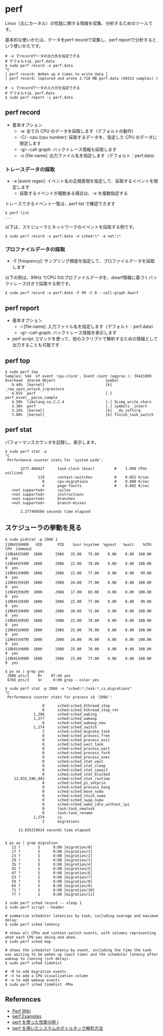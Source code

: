 # perf

Linux（主にカーネル）の性能に関する情報を収集、分析するためのツールです。

基本的な使いかたは、データをperf recordで収集し、perf reportで分析するという使いかたです。

```
# -o でrecordデータの出力先を指定できる
# デフォルトは、perf.data
$ sudo perf record -o perf.data
^C
[ perf record: Woken up 4 times to write data ]
[ perf record: Captured and wrote 3.718 MB perf.data (49253 samples) ]

# -i でrecordデータの入力元を指定できる
# デフォルトは、perf.data
$ sudo perf report -i perf.data
```

## perf record

- 基本オプション
  - -a: 全ての CPU のデータを採取します（デフォルトの動作）
  - -C/--cpu (cpu number): 採取するデータを、指定した CPU のデータに限定します
  - -g/--call-graph: バックトレース情報も採取します
  - -o [file name]: 出力ファイル名を指定します（デフォルト：perf.data）

### トレースデータの採取

- -e [event regex]: イベント名の正規表現を指定して、採取するイベントを限定します
  - 採取するイベントが複数ある場合は、-e を複数指定する

トレースできるイベント一覧は、perf list で確認できます

```
$ perf list
...
```

以下は、スケジューラとネットワークのイベントを採取する例です。

```
$ sudo perf record -o perf.data -e sched:\* -e net:\*
```

### プロファイルデータの採取

- -F [frequency]: サンプリング頻度を指定して、プロファイルデータを採取します

以下の例は、99Hz でCPU 0のプロファイルデータを、dwarf情報に基づくバックトレース付きで採取する例です。

```
$ sudo perf record -o perf.data -F 99 -C 0 --call-graph dwarf
```

## perf report

- 基本オプション
  - -i [file name]: 入力ファイル名を指定します（デフォルト：perf.data）
  - -g/--call-graph: バックトレース情報を表示します
- perf script コマンドを使って、他のスクリプトで解析するための情報として出力することも可能です

## perf top

```
$ sudo perf top
Samples: 544  of event 'cpu-clock', Event count (approx.): 39421099
Overhead  Shared Object                       Symbol
   9.44%  [kernel]                            [k] _raw_spin_unlock_irqrestore
   4.81%  perf                                [.] perf_evsel__parse_sample
   4.50%  libslang.so.2.2.4                   [.] SLsmg_write_chars
   3.30%  perf                                [.] symbols__insert
   3.24%  [kernel]                            [k] __do_softirq
   3.00%  [kernel]                            [k] finish_task_switch
```

## perf stat

パフォーマンスカウンタを記録し、表示します。

```
$ sudo perf stat -a
^C
 Performance counter stats for 'system wide':

       2277.468427      task-clock (msec)         #    1.000 CPUs utilized
               119      context-switches          #    0.052 K/sec
                 0      cpu-migrations            #    0.000 K/sec
                 4      page-faults               #    0.002 K/sec
   <not supported>      cycles
   <not supported>      instructions
   <not supported>      branches
   <not supported>      branch-misses

       2.277409566 seconds time elapsed
```

## スケジューラの挙動を見る

```
$ sudo pidstat -p 2986 1
11時45分09秒   UID       PID    %usr %system  %guest   %wait    %CPU   CPU  Command
11時44分58秒  1000      2986   25.00   75.00    0.00    0.00  100.00     9  yes
11時44分59秒  1000      2986   22.00   78.00    0.00    0.00  100.00     9  yes
11時45分00秒  1000      2986   22.00   77.00    0.00    0.00   99.00     9  yes
11時45分01秒  1000      2986   24.00   77.00    0.00    0.00  100.00     8  yes
11時45分02秒  1000      2986   17.00   83.00    0.00    0.00  100.00     8  yes
11時45分03秒  1000      2986   22.00   77.00    0.00    0.00   99.00     8  yes
11時45分04秒  1000      2986   28.00   72.00    0.00    0.00  100.00     8  yes
11時45分05秒  1000      2986   22.00   78.00    0.00    0.00  100.00     8  yes
11時45分06秒  1000      2986   22.00   78.00    0.00    0.00  100.00     8  yes
11時45分07秒  1000      2986   24.00   76.00    0.00    0.00  100.00     9  yes
11時45分08秒  1000      2986   25.00   76.00    0.00    0.00  100.00     9  yes
11時45分09秒  1000      2986   23.00   77.00    0.00    0.00  100.00     9  yes

$ ps ax | grep yes
 2986 pts/1    R+    97:44 yes
 6765 pts/3    S+     0:00 grep --color yes

$ sudo perf stat -p 2986 -e "sched:*,task:*,cs,migrations"
^C
 Performance counter stats for process id '2986':

                 0      sched:sched_kthread_stop
                 0      sched:sched_kthread_stop_ret
             1,296      sched:sched_waking
             1,277      sched:sched_wakeup
                 0      sched:sched_wakeup_new
             1,274      sched:sched_switch
                 2      sched:sched_migrate_task
                 0      sched:sched_process_free
                 0      sched:sched_process_exit
                 0      sched:sched_wait_task
                 0      sched:sched_process_wait
                 0      sched:sched_process_fork
                 0      sched:sched_process_exec
                 0      sched:sched_stat_wait
                 0      sched:sched_stat_sleep
                 0      sched:sched_stat_iowait
                 0      sched:sched_stat_blocked
    13,832,546,943      sched:sched_stat_runtime
                 0      sched:sched_pi_setprio
                 0      sched:sched_process_hang
                 0      sched:sched_move_numa
                 0      sched:sched_stick_numa
                 0      sched:sched_swap_numa
                 0      sched:sched_wake_idle_without_ipi
                 0      task:task_newtask
                 0      task:task_rename
             1,274      cs
                 2      migrations

      13.835219614 seconds time elapsed


$ ps ax | grep migration
   12 ?        S      0:00 [migration/0]
   17 ?        S      0:00 [migration/1]
   23 ?        S      0:00 [migration/2]
   29 ?        S      0:00 [migration/3]
   35 ?        S      0:00 [migration/4]
   41 ?        S      0:00 [migration/5]
   47 ?        S      0:00 [migration/6]
   53 ?        S      0:00 [migration/7]
   59 ?        S      0:00 [migration/8]
   65 ?        S      0:00 [migration/9]
   71 ?        S      0:00 [migration/10]
   77 ?        S      0:00 [migration/11]
```

```
$ sudo perf sched record -- sleep 1
$ sudo perf script --header

# summarize scheduler latencies by task, including average and maximum delay:
$ sudo perf sched latency

# shows all CPUs and context-switch events, with columns representing what each CPU was doing and when.
$ sudo perf sched map

# shows the scheduler latency by event, including the time the task was waiting to be woken up (wait time) and the scheduler latency after wakeup to running (sch delay).
$ sudo perf sched timehist

# -M to add migration events
# -V to add a CPU visualization column
# -w to add wakeup events
$ sudo perf sched timehist -MVw
```

## References

- [Perf Wiki](https://perf.wiki.kernel.org/index.php/Main_Page)
- [perf Examples](http://www.brendangregg.com/perf.html)
- [perf を使った性能分析 I](https://valinux.hatenablog.com/entry/20201112)
- [perf を用いたシステムのボトルネック解析方法](https://ittechnicalmemos.blogspot.com/2019/09/perf.html)
